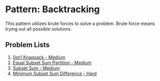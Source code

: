 # Pattern: Backtracking

This pattern utilizes brute forces to solve a problem. Brute force means trying out all possible solutions.

## Problem Lists
1. [0or1 Knapsack - Medium](https://github.com/jecjung520/Coding-Test-Algorithms/tree/main/Coding%20Patterns/Dynamic%20Programming/1.%200or1%20Knapsack%20-%20Medium)
2. [Equal Subset Sum Partition - Medium](https://github.com/jecjung520/Coding-Test-Algorithms/tree/main/Coding%20Patterns/Dynamic%20Programming/2.%20Equal%20Subset%20Sum%20Partition%20-%20Medium)
3. [Subset Sum - Medium](https://github.com/jecjung520/Coding-Test-Algorithms/tree/main/Coding%20Patterns/Dynamic%20Programming/3.%20Subset%20Sum%20-%20Medium)
4. [Minimum Subset Sum Difference - Hard](https://github.com/jecjung520/Coding-Test-Algorithms/tree/main/Coding%20Patterns/Dynamic%20Programming/4.%20Minimum%20Subset%20Sum%20Difference%20-%20Hard)